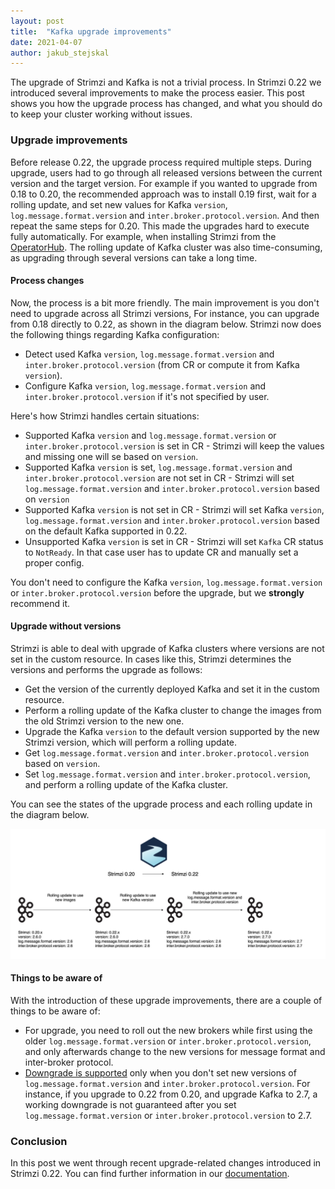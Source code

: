 ```yaml
---
layout: post
title:  "Kafka upgrade improvements"
date: 2021-04-07
author: jakub_stejskal
---
```

The upgrade of Strimzi and Kafka is not a trivial process.
In Strimzi 0.22 we introduced several improvements to make the process easier.
This post shows you how the upgrade process has changed, and what you should do to keep your cluster working without issues.

<!--more-->

### Upgrade improvements

Before release 0.22, the upgrade process required multiple steps.
During upgrade, users had to go through all released versions between the current version and the target version.
For example if you wanted to upgrade from 0.18 to 0.20, the recommended approach was to install 0.19 first, wait for a rolling update, and set new values for Kafka `version`, `log.message.format.version` and `inter.broker.protocol.version`. And then repeat the same steps for 0.20.
This made the upgrades hard to execute fully automatically. For example, when installing Strimzi from the [OperatorHub](https://operatorhub.io/operator/strimzi-kafka-operator).
The rolling update of Kafka cluster was also time-consuming, as upgrading through several versions can take a long time.

#### Process changes

Now, the process is a bit more friendly.
The main improvement is you don't need to upgrade across all Strimzi versions, For instance, you can upgrade from 0.18 directly to 0.22, as shown in the diagram below.
Strimzi now does the following things regarding Kafka configuration:
* Detect used Kafka `version`, `log.message.format.version` and `inter.broker.protocol.version` (from CR or compute it from Kafka `version`).
* Configure Kafka `version`, `log.message.format.version` and `inter.broker.protocol.version` if it's not specified by user.

Here's how Strimzi handles certain situations:
* Supported Kafka `version` and `log.message.format.version` or `inter.broker.protocol.version` is set in CR - Strimzi will keep the values and missing one will se based on `version`.
* Supported Kafka `version` is set, `log.message.format.version` and `inter.broker.protocol.version` are not set in CR - Strimzi will set `log.message.format.version` and `inter.broker.protocol.version` based on `version`
* Supported Kafka `version` is not set in CR - Strimzi will set Kafka `version`, `log.message.format.version` and `inter.broker.protocol.version` based on the default Kafka supported in 0.22.
* Unsupported Kafka `version` is set in CR - Strimzi will set `Kafka` CR status to `NotReady`. 
  In that case user has to update CR and manually set a proper config.

You don't need to configure the Kafka `version`, `log.message.format.version` or `inter.broker.protocol.version` before the upgrade, but we **strongly** recommend it.

#### Upgrade without versions

Strimzi is able to deal with upgrade of Kafka clusters where versions are not set in the custom resource.
In cases like this, Strimzi determines the versions and performs the upgrade as follows:
* Get the version of the currently deployed Kafka and set it in the custom resource.
* Perform a rolling update of the Kafka cluster to change the images from the old Strimzi version to the new one.
* Upgrade the Kafka `version` to the default version supported by the new Strimzi version, which will perform a rolling update.
* Get `log.message.format.version` and `inter.broker.protocol.version` based on `version`.
* Set `log.message.format.version` and `inter.broker.protocol.version`, and perform a rolling update of the Kafka cluster.

You can see the states of the upgrade process and each rolling update in the diagram below.

![Kafka upgrade states](/assets/images/posts/2021-04-19-kafka-rolling-updates.png)

#### Things to be aware of

With the introduction of these upgrade improvements, there are a couple of things to be aware of:
* For upgrade, you need to roll out the new brokers while first using the older `log.message.format.version` or `inter.broker.protocol.version`, and only afterwards change to the new versions for message format and inter-broker protocol.
* [Downgrade is supported](https://strimzi.io/docs/operators/0.22.1/full/deploying.html#con-target-downgrade-version-str) only when you don't set new versions of `log.message.format.version` and `inter.broker.protocol.version`. 
For instance, if you upgrade to 0.22 from 0.20, and upgrade Kafka to 2.7, a working downgrade is not guaranteed after you set `log.message.format.version` or `inter.broker.protocol.version` to 2.7.
  
### Conclusion

In this post we went through recent upgrade-related changes introduced in Strimzi 0.22.
You can find further information in our [documentation](https://strimzi.io/docs/operators/0.22.1/full/deploying.html#assembly-upgrade-str).

